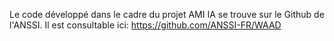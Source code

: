 Le code développé dans le cadre du projet AMI IA se trouve sur le Github de l'ANSSI. 
Il est consultable ici: https://github.com/ANSSI-FR/WAAD 
